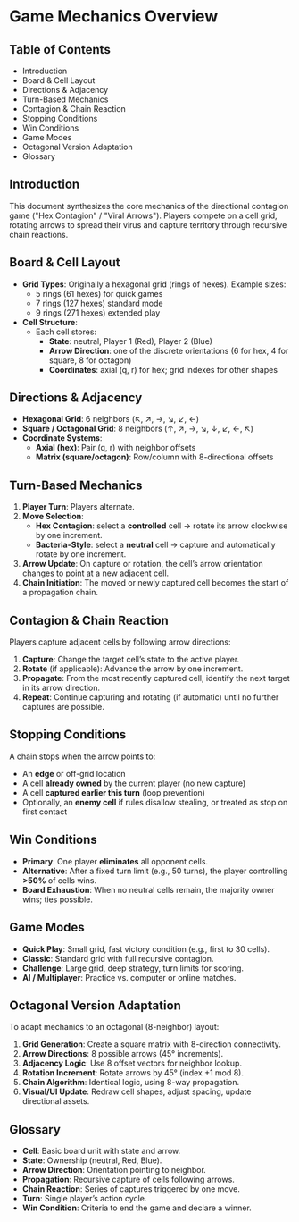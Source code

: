 # Game Mechanics Overview

## Table of Contents
- Introduction
- Board & Cell Layout
- Directions & Adjacency
- Turn-Based Mechanics
- Contagion & Chain Reaction
- Stopping Conditions
- Win Conditions
- Game Modes
- Octagonal Version Adaptation
- Glossary

## Introduction
This document synthesizes the core mechanics of the directional contagion game ("Hex Contagion" / "Viral Arrows"). Players compete on a cell grid, rotating arrows to spread their virus and capture territory through recursive chain reactions.

## Board & Cell Layout
- **Grid Types**: Originally a hexagonal grid (rings of hexes). Example sizes:
  - 5 rings (61 hexes) for quick games
  - 7 rings (127 hexes) standard mode
  - 9 rings (271 hexes) extended play
- **Cell Structure**:
  - Each cell stores:
    - **State**: neutral, Player 1 (Red), Player 2 (Blue)
    - **Arrow Direction**: one of the discrete orientations (6 for hex, 4 for square, 8 for octagon)
    - **Coordinates**: axial (q, r) for hex; grid indexes for other shapes

## Directions & Adjacency
- **Hexagonal Grid**: 6 neighbors (↖, ↗, →, ↘, ↙, ←)
- **Square / Octagonal Grid**: 8 neighbors (↑, ↗, →, ↘, ↓, ↙, ←, ↖)
- **Coordinate Systems**:
  - **Axial (hex)**: Pair (q, r) with neighbor offsets
  - **Matrix (square/octagon)**: Row/column with 8-directional offsets

## Turn-Based Mechanics
1. **Player Turn**: Players alternate.
2. **Move Selection**:
   - **Hex Contagion**: select a **controlled** cell → rotate its arrow clockwise by one increment.
   - **Bacteria-Style**: select a **neutral** cell → capture and automatically rotate by one increment.
3. **Arrow Update**: On capture or rotation, the cell’s arrow orientation changes to point at a new adjacent cell.
4. **Chain Initiation**: The moved or newly captured cell becomes the start of a propagation chain.

## Contagion & Chain Reaction
Players capture adjacent cells by following arrow directions:
1. **Capture**: Change the target cell’s state to the active player.
2. **Rotate** (if applicable): Advance the arrow by one increment.
3. **Propagate**: From the most recently captured cell, identify the next target in its arrow direction.
4. **Repeat**: Continue capturing and rotating (if automatic) until no further captures are possible.

## Stopping Conditions
A chain stops when the arrow points to:
- An **edge** or off-grid location
- A cell **already owned** by the current player (no new capture)
- A cell **captured earlier this turn** (loop prevention)
- Optionally, an **enemy cell** if rules disallow stealing, or treated as stop on first contact

## Win Conditions
- **Primary**: One player **eliminates** all opponent cells.
- **Alternative**: After a fixed turn limit (e.g., 50 turns), the player controlling **>50%** of cells wins.
- **Board Exhaustion**: When no neutral cells remain, the majority owner wins; ties possible.

## Game Modes
- **Quick Play**: Small grid, fast victory condition (e.g., first to 30 cells).
- **Classic**: Standard grid with full recursive contagion.
- **Challenge**: Large grid, deep strategy, turn limits for scoring.
- **AI / Multiplayer**: Practice vs. computer or online matches.

## Octagonal Version Adaptation
To adapt mechanics to an octagonal (8-neighbor) layout:
1. **Grid Generation**: Create a square matrix with 8-direction connectivity.
2. **Arrow Directions**: 8 possible arrows (45° increments).
3. **Adjacency Logic**: Use 8 offset vectors for neighbor lookup.
4. **Rotation Increment**: Rotate arrows by 45° (index +1 mod 8).
5. **Chain Algorithm**: Identical logic, using 8-way propagation.
6. **Visual/UI Update**: Redraw cell shapes, adjust spacing, update directional assets.

## Glossary
- **Cell**: Basic board unit with state and arrow.
- **State**: Ownership (neutral, Red, Blue).
- **Arrow Direction**: Orientation pointing to neighbor.
- **Propagation**: Recursive capture of cells following arrows.
- **Chain Reaction**: Series of captures triggered by one move.
- **Turn**: Single player’s action cycle.
- **Win Condition**: Criteria to end the game and declare a winner.